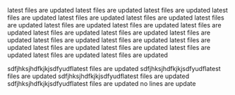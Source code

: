 latest files are updated
latest files are updated
latest files are updated
latest files are updated
latest files are updated
latest files are updated
latest files are updated
latest files are updated
latest files are updated
latest files are updated
latest files are updated
latest files are updated
latest files are updated
latest files are updated
latest files are updated
latest files are updated
latest files are updated
latest files are updated
latest files are updated
latest files are updated
latest files are updated

sdfjhksjhdfkjkjsdfyudflatest files are updated
sdfjhksjhdfkjkjsdfyudflatest files are updated
sdfjhksjhdfkjkjsdfyudflatest files are updated
sdfjhksjhdfkjkjsdfyudflatest files are updated
no lines are update
